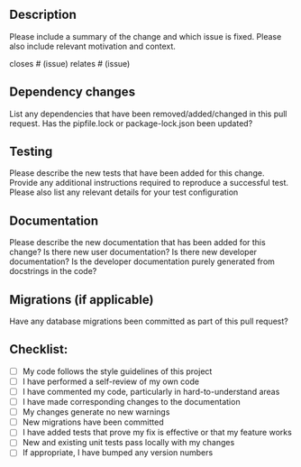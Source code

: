 ## Description

Please include a summary of the change and which issue is fixed.
Please also include relevant motivation and context.

closes # (issue)
relates # (issue)

## Dependency changes

List any dependencies that have been removed/added/changed in this pull request.
Has the pipfile.lock or package-lock.json been updated?

## Testing

Please describe the new tests that have been added for this change.
Provide any additional instructions required to reproduce a successful test.
Please also list any relevant details for your test configuration

## Documentation

Please describe the new documentation that has been added for this change?
Is there new user documentation?
Is there new developer documentation?
Is the developer documentation purely generated from docstrings in the code?

## Migrations (if applicable)

Have any database migrations been committed as part of this pull request?

## Checklist:

- [ ] My code follows the style guidelines of this project
- [ ] I have performed a self-review of my own code
- [ ] I have commented my code, particularly in hard-to-understand areas
- [ ] I have made corresponding changes to the documentation
- [ ] My changes generate no new warnings
- [ ] New migrations have been committed
- [ ] I have added tests that prove my fix is effective or that my feature works
- [ ] New and existing unit tests pass locally with my changes
- [ ] If appropriate, I have bumped any version numbers
